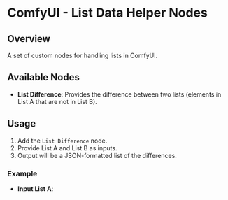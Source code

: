 # ComfyUI - List Data Helper Nodes

## Overview

A set of custom nodes for handling lists in ComfyUI.

## Available Nodes

- **List Difference**: Provides the difference between two lists (elements in List A that are not in List B).

## Usage

1. Add the `List Difference` node.
2. Provide List A and List B as inputs.
3. Output will be a JSON-formatted list of the differences.

### Example

- **Input List A**:
